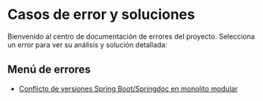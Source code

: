 # Casos de error y soluciones
Bienvenido al centro de documentación de errores del proyecto. Selecciona un error para ver su análisis y solución detallada:
## Menú de errores
- [Conflicto de versiones Spring Boot/Springdoc en monolito modular](issues/issue_1.md)
